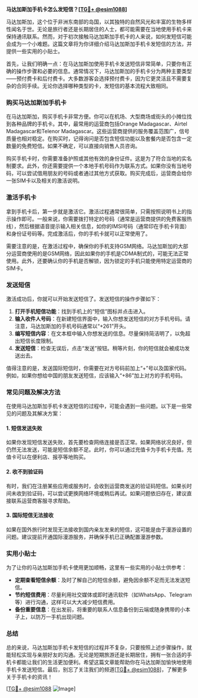 **马达加斯加手机卡怎么发短信？[[TG💪+ @esim1088](https://t.me/s/esim1088)]**

马达加斯加，这个位于非洲东南部的岛国，以其独特的自然风光和丰富的生物多样性闻名于世。无论是旅行者还是长期居住的人士，都可能需要在当地使用手机卡来保持通讯联系。然而，对于初次接触马达加斯加手机卡的人来说，如何发短信可能会成为一个小难题。这篇文章将为你详细介绍马达加斯加手机卡发短信的方法，并提供一些实用的小贴士。

首先，让我们明确一点：在马达加斯加使用手机卡发送短信非常简单，只要你有正确的操作步骤和必要的信息。通常情况下，马达加斯加的手机卡分为两种主要类型——预付费卡和后付费卡。大多数游客会选择预付费卡，因为它更灵活且不需要复杂的合同手续。无论你选择哪种类型的卡，发短信的基本流程大致相同。

### 购买马达加斯加手机卡

在马达加斯加，购买手机卡非常方便。你可以在机场、大型商场或街头的小摊位找到各种品牌的手机卡。其中，最常用的运营商包括Orange Madagascar、Airtel Madagascar和Telenor Madagascar。这些运营商提供的服务覆盖范围广，信号质量也相对稳定。在购买时，记得询问是否包含短信功能以及套餐内是否包含一定数量的免费短信。如果不确定，可以直接向销售人员咨询。

购买手机卡时，你需要准备护照或其他有效的身份证件。这是为了符合当地的实名制要求。此外，你还需要提供一个本地手机号码作为联系方式。如果你没有当地号码，可以尝试借用朋友的号码或者通过其他方式获取。购买完成后，运营商会给你一张SIM卡以及相关的激活说明。

### 激活手机卡

拿到手机卡后，第一步就是激活它。激活过程通常很简单，只需按照说明书上的指示操作即可。一般来说，你需要拨打特定的号码（通常是运营商提供的免费客服热线），然后根据语音提示输入相关信息，如你的IMSI号码（通常印在手机卡背面）和身份证号码等。完成激活后，你的手机卡就可以正常使用了。

需要注意的是，在激活过程中，确保你的手机支持GSM网络。马达加斯加的大部分运营商使用的是GSM网络，因此如果你的手机是CDMA制式的，可能无法正常使用。此外，还要确认你的手机是否解锁，因为锁定的手机只能使用特定运营商的SIM卡。

### 发送短信

激活成功后，你就可以开始发送短信了。发送短信的操作步骤如下：

1. **打开手机短信功能**：找到手机上的“短信”图标并点击进入。
2. **输入收件人号码**：在新建短信界面中，输入你想发送短信的对方手机号码。请注意，马达加斯加的手机号码通常以“+261”开头。
3. **编写短信内容**：在文本框中输入你想发送的信息。尽量保持简洁明了，以免超出短信长度限制。
4. **发送短信**：检查无误后，点击“发送”按钮。稍等片刻，你的短信就会被成功发送出去。

值得注意的是，发送国际短信时，你需要在对方号码前加上“+”号以及国家代码。例如，如果你想给中国的朋友发送短信，应该输入“+86”加上对方的手机号码。

### 常见问题及解决方法

在使用马达加斯加手机卡发送短信的过程中，可能会遇到一些问题。以下是一些常见的问题及其解决方案：

#### 1. 短信发送失败
如果你发现短信发送失败，首先要检查网络连接是否正常。如果网络状况良好，但仍然无法发送，可能是短信余额不足。此时，你可以通过充值卡为手机卡充值。充值卡可以在便利店、报亭等地购买。

#### 2. 收不到验证码
有时，我们在注册某些应用或服务时，会收到运营商发送的验证码短信。如果长时间未收到验证码，可以尝试更换网络环境或稍后再试。如果问题依旧存在，建议直接联系运营商客服寻求帮助。

#### 3. 国际短信无法接收
如果在国外旅行时发现无法接收到国内亲友发来的短信，这可能是由于漫游设置的问题。建议提前开通国际漫游服务，并确保手机已正确配置漫游参数。

### 实用小贴士

为了让你的马达加斯加手机卡使用更加顺畅，这里有一些实用的小贴士供参考：

- **定期查看短信余额**：及时了解自己的短信余额，避免因余额不足而无法发送短信。
- **节约短信费用**：尽量利用社交媒体或即时通讯软件（如WhatsApp、Telegram等）进行沟通，这样可以大大减少短信费用。
- **备份重要信息**：在出发前，将重要的联系人信息备份到云端或随身携带的小本子上，以防万一手机出现问题。

### 总结

总的来说，马达加斯加手机卡发短信的过程并不复杂，只要按照上述步骤操作，就能轻松实现与亲朋好友的沟通。无论是短期旅游还是长期居住，拥有一张合适的手机卡都能让我们的生活更加便利。希望这篇文章能帮助你在马达加斯加愉快地使用手机卡发送短信。最后，别忘了关注我们的频道[[TG💪+ @esim1088](https://t.me/s/esim1088)]，了解更多关于手机卡的资讯！

[[TG💪+ @esim1088](https://t.me/s/esim1088) ![Image](https://i.postimg.cc/4NQfJmqS/Snipaste-2025-05-13-00-14-12.png)]